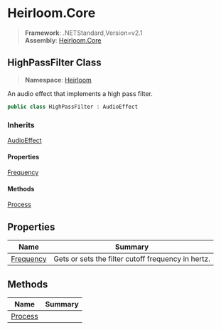 # Heirloom.Core

> **Framework**: .NETStandard,Version=v2.1  
> **Assembly**: [Heirloom.Core][0]  

## HighPassFilter Class

> **Namespace**: [Heirloom][0]  

An audio effect that implements a high pass filter.

```cs
public class HighPassFilter : AudioEffect
```

### Inherits

[AudioEffect][1]

#### Properties

[Frequency][2]

#### Methods

[Process][3]

## Properties

| Name           | Summary                                            |
|----------------|----------------------------------------------------|
| [Frequency][2] | Gets or sets the filter cutoff frequency in hertz. |

## Methods

| Name         | Summary |
|--------------|---------|
| [Process][3] |         |

[0]: ../../Heirloom.Core.md
[1]: AudioEffect.md
[2]: HighPassFilter/Frequency.md
[3]: HighPassFilter/Process.md
